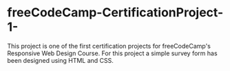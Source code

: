 # freeCodeCamp-CertificationProject-1-
This project is one of the first certification projects for freeCodeCamp's Responsive Web Design Course. For this project a simple survey form has been designed using HTML and CSS.
